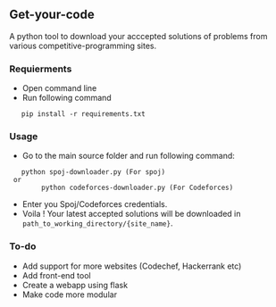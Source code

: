 


## Get-your-code
A python tool to download your acccepted solutions of problems from various competitive-programming sites.


###   Requierments
- Open command line
- Run following command
 ```
 	pip install -r requirements.txt
 ```
### Usage

- Go to the main source folder and run following command:
 ```
 	python spoj-downloader.py (For spoj)
  or
         python codeforces-downloader.py (For Codeforces)
 ```
- Enter you Spoj/Codeforces credentials.
- Voila ! Your latest accepted solutions will be downloaded in ```path_to_working_directory/{site_name}```.

### To-do
- Add support for more websites (Codechef, Hackerrank etc)
- Add front-end tool
- Create a webapp using flask
- Make code more modular
